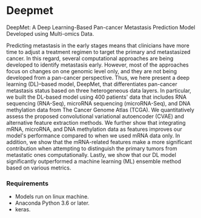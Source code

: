 # Deepmet
DeepMet: A Deep Learning-Based Pan-cancer Metastasis Prediction Model Developed using Multi-omics Data.

Predicting metastasis in the early stages means that clinicians have more time to adjust a treatment regimen to target the primary and metastasized cancer. In this regard, several computational approaches are being developed to identify metastasis early. However, most of the approaches focus on changes on one genomic level only, and they are not being developed from a pan-cancer perspective. Thus, we here present a deep learning (DL)–based model, DeepMet, that differentiates pan-cancer metastasis status based on three heterogeneous data layers. In particular, we built the DL-based model using 400 patients' data that includes RNA sequencing (RNA-Seq), microRNA sequencing (microRNA-Seq), and DNA methylation data from The Cancer Genome Atlas (TCGA). We quantitatively assess the proposed convolutional variational autoencoder (CVAE) and alternative feature extraction methods. We further show that integrating mRNA, microRNA, and DNA methylation data as features improves our model's performance compared to when we used mRNA data only. In addition, we show that the mRNA-related features make a more significant contribution when attempting to distinguish the primary tumors from metastatic ones computationally. Lastly, we show that our DL model significantly outperformed a machine learning (ML) ensemble method based on various metrics.


### Requirements
  - Models run on linux machine.
  - Anaconda Python 3.6 or later.
  - keras.
